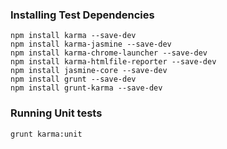 ### Installing Test Dependencies
```shell
npm install karma --save-dev  
npm install karma-jasmine --save-dev  
npm install karma-chrome-launcher --save-dev
npm install karma-htmlfile-reporter --save-dev
npm install jasmine-core --save-dev
npm install grunt --save-dev
npm install grunt-karma --save-dev
```  

### Running Unit tests
```shell
grunt karma:unit
```